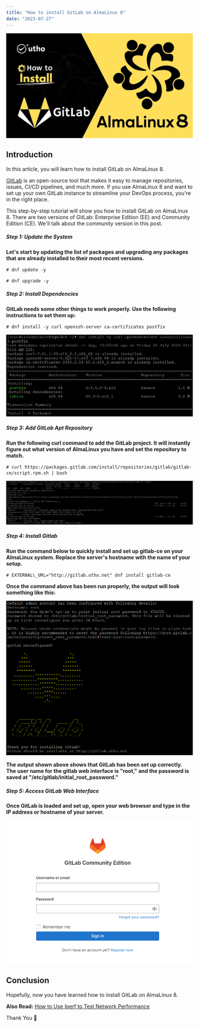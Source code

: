 ```yaml
---
title: "How to install GitLab on AlmaLinux 8"
date: "2023-07-27"
---
```


![How to install GitLab on AlmaLinux 8](images/How-to-install-GitLab-on-AlmaLinux-8-1024x576.jpg)

## Introduction

In this article, you will learn how to install GitLab on AlmaLinux 8.

[GitLab](https://en.wikipedia.org/wiki/GitLab) is an open-source tool that makes it easy to manage repositories, issues, CI/CD pipelines, and much more. If you use AlmaLinux 8 and want to set up your own GitLab instance to streamline your DevOps process, you're in the right place.

This step-by-step tutorial will show you how to install GitLab on AlmaLinux 8. There are two versions of GitLab: Enterprise Edition (EE) and Community Edition (CE). We'll talk about the community version in this post.

##### Step 1: Update the System

**Let's start by updating the list of packages and upgrading any packages that are already installed to their most recent versions.**

```
# dnf update -y

```

```
# dnf upgrade -y

```

##### Step 2: Install Dependencies

**GitLab needs some other things to work properly. Use the following instructions to set them up:**

```
# dnf install -y curl openssh-server ca-certificates postfix

```

![dependencies](images/image-1223.png)

##### Step 3: Add GitLab Apt Repository

**Run the following curl command to add the GitLab project. It will instantly figure out what version of AlmaLinux you have and set the repository to match.**

```
# curl https://packages.gitlab.com/install/repositories/gitlab/gitlab-ce/script.rpm.sh | bash

```

![install GitLab on AlmaLinux](images/image-1224-1024x240.png)

##### Step 4: Install Gitlab

**Run the command below to quickly install and set up gitlab-ce on your AlmaLinux system. Replace the server's hostname with the name of your setup.**

```
# EXTERNAL\_URL="http://gitlab.utho.net" dnf install gitlab-ce

```

**Once the command above has been run properly, the output will look something like this:**

![How to install GitLab on AlmaLinux 8](images/image-1220.png)

**The output shown above shows that GitLab has been set up correctly. The user name for the gitlab web interface is "root," and the password is saved at "/etc/gitlab/initial\_root\_password."**

##### Step 5: Access GitLab Web Interface

**Once GitLab is loaded and set up, open your web browser and type in the IP address or hostname of your server.**

![How to install GitLab on AlmaLinux 8](images/image-1219.png)

## Conclusion

Hopefully, now you have learned how to install GitLab on AlmaLinux 8.

**Also Read:** [How to Use Iperf to Test Network Performance](https://utho.com/docs/tutorial/how-to-use-iperf-to-test-network-performance/)

Thank You 🙂

